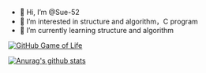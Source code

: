 - 👋 Hi, I’m @Sue-52
- 👀 I’m interested in structure and algorithm，C program
- 🌱 I’m currently learning structure and algorithm

[![GitHub Game of Life](https://github4life.herokuapp.com/ethomson.gif?z=6)](https://github4life.herokuapp.com/Silence-dream)

[![Anurag's github stats](https://github-readme-stats.vercel.app/api?username=Sue-52)](https://github.com/anuraghazra/github-readme-stats?theme=tokyonight)



<!---
Sue-52/Sue-52 is a ✨ special ✨ repository because its `README.md` (this file) appears on your GitHub profile.
You can click the Preview link to take a look at your changes.
--->

